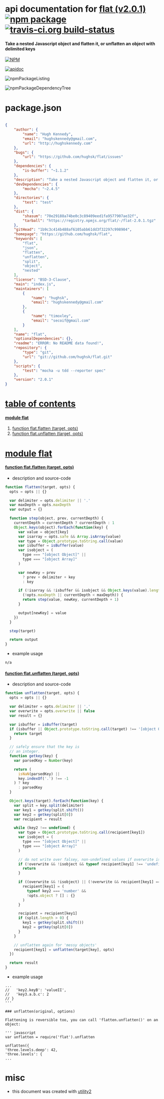# api documentation for  [flat (v2.0.1)](https://github.com/hughsk/flat)  [![npm package](https://img.shields.io/npm/v/npmdoc-flat.svg?style=flat-square)](https://www.npmjs.org/package/npmdoc-flat) [![travis-ci.org build-status](https://api.travis-ci.org/npmdoc/node-npmdoc-flat.svg)](https://travis-ci.org/npmdoc/node-npmdoc-flat)
#### Take a nested Javascript object and flatten it, or unflatten an object with delimited keys

[![NPM](https://nodei.co/npm/flat.png?downloads=true)](https://www.npmjs.com/package/flat)

[![apidoc](https://npmdoc.github.io/node-npmdoc-flat/build/screenCapture.buildNpmdoc.browser._2Fhome_2Ftravis_2Fbuild_2Fnpmdoc_2Fnode-npmdoc-flat_2Ftmp_2Fbuild_2Fapidoc.html.png)](https://npmdoc.github.io/node-npmdoc-flat/build/apidoc.html)

![npmPackageListing](https://npmdoc.github.io/node-npmdoc-flat/build/screenCapture.npmPackageListing.svg)

![npmPackageDependencyTree](https://npmdoc.github.io/node-npmdoc-flat/build/screenCapture.npmPackageDependencyTree.svg)



# package.json

```json

{
    "author": {
        "name": "Hugh Kennedy",
        "email": "hughskennedy@gmail.com",
        "url": "http://hughskennedy.com"
    },
    "bugs": {
        "url": "https://github.com/hughsk/flat/issues"
    },
    "dependencies": {
        "is-buffer": "~1.1.2"
    },
    "description": "Take a nested Javascript object and flatten it, or unflatten an object with delimited keys",
    "devDependencies": {
        "mocha": "~2.4.5"
    },
    "directories": {
        "test": "test"
    },
    "dist": {
        "shasum": "70e29188a74be0c3c89409eed1fa9577907ae32f",
        "tarball": "https://registry.npmjs.org/flat/-/flat-2.0.1.tgz"
    },
    "gitHead": "1b9c3c414b488af6105abb61dd3f32297c998904",
    "homepage": "https://github.com/hughsk/flat",
    "keywords": [
        "flat",
        "json",
        "flatten",
        "unflatten",
        "split",
        "object",
        "nested"
    ],
    "license": "BSD-3-Clause",
    "main": "index.js",
    "maintainers": [
        {
            "name": "hughsk",
            "email": "hughskennedy@gmail.com"
        },
        {
            "name": "timoxley",
            "email": "secoif@gmail.com"
        }
    ],
    "name": "flat",
    "optionalDependencies": {},
    "readme": "ERROR: No README data found!",
    "repository": {
        "type": "git",
        "url": "git://github.com/hughsk/flat.git"
    },
    "scripts": {
        "test": "mocha -u tdd --reporter spec"
    },
    "version": "2.0.1"
}
```



# <a name="apidoc.tableOfContents"></a>[table of contents](#apidoc.tableOfContents)

#### [module flat](#apidoc.module.flat)
1.  [function <span class="apidocSignatureSpan">flat.</span>flatten (target, opts)](#apidoc.element.flat.flatten)
1.  [function <span class="apidocSignatureSpan">flat.</span>unflatten (target, opts)](#apidoc.element.flat.unflatten)



# <a name="apidoc.module.flat"></a>[module flat](#apidoc.module.flat)

#### <a name="apidoc.element.flat.flatten"></a>[function <span class="apidocSignatureSpan">flat.</span>flatten (target, opts)](#apidoc.element.flat.flatten)
- description and source-code
```javascript
function flatten(target, opts) {
  opts = opts || {}

  var delimiter = opts.delimiter || '.'
  var maxDepth = opts.maxDepth
  var output = {}

  function step(object, prev, currentDepth) {
    currentDepth = currentDepth ? currentDepth : 1
    Object.keys(object).forEach(function(key) {
      var value = object[key]
      var isarray = opts.safe && Array.isArray(value)
      var type = Object.prototype.toString.call(value)
      var isbuffer = isBuffer(value)
      var isobject = (
        type === "[object Object]" ||
        type === "[object Array]"
      )

      var newKey = prev
        ? prev + delimiter + key
        : key

      if (!isarray && !isbuffer && isobject && Object.keys(value).length &&
        (!opts.maxDepth || currentDepth < maxDepth)) {
        return step(value, newKey, currentDepth + 1)
      }

      output[newKey] = value
    })
  }

  step(target)

  return output
}
```
- example usage
```shell
n/a
```

#### <a name="apidoc.element.flat.unflatten"></a>[function <span class="apidocSignatureSpan">flat.</span>unflatten (target, opts)](#apidoc.element.flat.unflatten)
- description and source-code
```javascript
function unflatten(target, opts) {
  opts = opts || {}

  var delimiter = opts.delimiter || '.'
  var overwrite = opts.overwrite || false
  var result = {}

  var isbuffer = isBuffer(target)
  if (isbuffer || Object.prototype.toString.call(target) !== '[object Object]') {
    return target
  }

  // safely ensure that the key is
  // an integer.
  function getkey(key) {
    var parsedKey = Number(key)

    return (
      isNaN(parsedKey) ||
      key.indexOf('.') !== -1
    ) ? key
      : parsedKey
  }

  Object.keys(target).forEach(function(key) {
    var split = key.split(delimiter)
    var key1 = getkey(split.shift())
    var key2 = getkey(split[0])
    var recipient = result

    while (key2 !== undefined) {
      var type = Object.prototype.toString.call(recipient[key1])
      var isobject = (
        type === "[object Object]" ||
        type === "[object Array]"
      )

      // do not write over falsey, non-undefined values if overwrite is false
      if (!overwrite && !isobject && typeof recipient[key1] !== 'undefined') {
        return
      }

      if ((overwrite && !isobject) || (!overwrite && recipient[key1] == null)) {
        recipient[key1] = (
          typeof key2 === 'number' &&
          !opts.object ? [] : {}
        )
      }

      recipient = recipient[key1]
      if (split.length > 0) {
        key1 = getkey(split.shift())
        key2 = getkey(split[0])
      }
    }

    // unflatten again for 'messy objects'
    recipient[key1] = unflatten(target[key], opts)
  })

  return result
}
```
- example usage
```shell
...
//   'key2.keyB': 'valueII',
//   'key3.a.b.c': 2
// }
'''

### unflatten(original, options)

Flattening is reversible too, you can call 'flatten.unflatten()' on an object:

''' javascript
var unflatten = require('flat').unflatten

unflatten({
'three.levels.deep': 42,
'three.levels': {
...
```



# misc
- this document was created with [utility2](https://github.com/kaizhu256/node-utility2)
